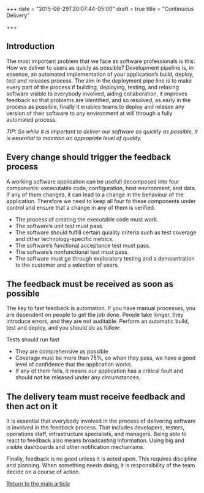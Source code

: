 +++
date = "2015-08-29T20:07:44-05:00"
draft = true
title = "Continuous Delivery"

+++
## Introduction
The most important problem that we face as software professionals is this: How we deliver to users as quicly as possible? Development pipeline is, in essence, an automated implementation of your application’s build, deploy, test and releases process. The aim in the deployment pipe line is to make every part of the process if building, deploying, testing, and relasing software visible to everybody involved, aiding collaboration, it improves feedback so that problems are identified, and so resolved, as early in the process as possible, finally it enables teams to deploy and release any version of their software to any environment at will through a fully automated process.


*TIP: So while it is important to deliver our software as quickly as possible, it is essential to maintain an appropiate level of quality.*

## Every change should trigger the feedback process
A working software application can be usefull decomposed into four components: excecutable code, configuration, host environment, and data. If any of them changes, it can lead to a change in the behaviour of the application. Therefore we need to keep all four fo these components under control and ensure that a change in any of them is verified.

* The process of creating the executable code must work.
* The software’s unit test must pass.
* The software should fulfill certain quiality criteria such as test coverage and other technology-specific metrics.
* The software’s functional acceptance test must pass.
* The software’s nonfunctional test must pass.
* The software must go through exploratory testing and a demosntration to the customer and a selection of users.

## The feedback must be received as soon as possible
The key to fast feedback is automation. If you have manual processes, you are dependent on people to get the job done. People take longer, they introduce errors, and they are not auditable. Perform an automatic build, test and deploy, and you should do as follow:

Tests should run fast

* They are comprehensive as possible
* Coverage must be more than 75%, so when they pass, we have a good level of confidence that the application works.
* If any of them fails, it means our application has a critical fault and should not be released under any circumstances.

## The delivery team must receive feedback and then act on it
It is essential that everybody involved in the process of delivering software is involved in the feedback process. That includes developers, testers, operations staff, infrastructure specialists, and managers. Being able to react to feedback also means broadcasting information. Using big and visible dashboards and other notification mechanisms.

Finally, feedback is no good unless it is acted upon. This requires discipline and planning. When something needs doing, it is responsibility of the team decide on a course of action.

[Return to the main article](/techtalk/best_practices)
